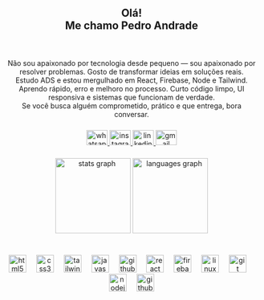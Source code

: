 <h2 align="center">Olá!<br>Me chamo Pedro Andrade</h2>

###

<br clear="both">

<p align="center">Não sou apaixonado por tecnologia desde pequeno — sou apaixonado por resolver problemas. Gosto de transformar ideias em soluções reais.<br>Estudo ADS e estou mergulhado em React, Firebase, Node e Tailwind. Aprendo rápido, erro e melhoro no processo. Curto código limpo, UI responsiva e sistemas que funcionam de verdade.<br>Se você busca alguém comprometido, prático e que entrega, bora conversar.</p>

###

<div align="center">
  <a href="https://wa.me//5541984713828" target="_blank">
    <img src="https://cdn.simpleicons.org/whatsapp/25D366" width="42" height="30" alt="whatsapp logo"  />
  </a>
  <a href="https://www.instagram.com/pex.ph/" target="_blank">
    <img src="https://cdn.simpleicons.org/instagram/FF0069" width="42" height="30" alt="instagram logo"  />
  </a>
  <a href="https://www.linkedin.com/in/pxdpedro-henrique/" target="_blank">
    <img src="https://raw.githubusercontent.com/maurodesouza/profile-readme-generator/master/src/assets/icons/social/linkedin/default.svg" width="42" height="30" alt="linkedin logo"  />
  </a>
  <a href="dev.phtech@gmail.com" target="_blank">
    <img src="https://cdn.simpleicons.org/gmail/EA4335" width="42" height="30" alt="gmail logo"  />
  </a>
</div>

###

<div align="center">
  <img src="https://github-readme-stats.vercel.app/api?username=devpedroA&hide_title=false&hide_rank=false&show_icons=true&include_all_commits=true&count_private=true&disable_animations=false&theme=radical&locale=en&hide_border=false&order=1" height="150" alt="stats graph"  />
  <img src="https://github-readme-stats.vercel.app/api/top-langs?username=devpedroA&locale=en&hide_title=false&layout=compact&card_width=320&langs_count=5&theme=radical&hide_border=false&order=2" height="150" alt="languages graph"  />
</div>

###

<br clear="both">

<div align="center">
  <img src="https://cdn.simpleicons.org/html5/E34F26" height="35" alt="html5 logo"  />
  <img width="12" />
  <img src="https://cdn.simpleicons.org/css3/1572B6" height="35" alt="css3 logo"  />
  <img width="12" />
  <img src="https://cdn.simpleicons.org/tailwindcss/06B6D4" height="35" alt="tailwindcss logo"  />
  <img width="12" />
  <img src="https://cdn.simpleicons.org/javascript/F7DF1E" height="35" alt="javascript logo"  />
  <img width="12" />
  <img src="https://cdn.simpleicons.org/typescript/3178C6" height="35" alt="github logo"  />
  <img width="12" />
  <img src="https://cdn.simpleicons.org/react/61DAFB" height="35" alt="react logo"  />
  <img width="12" />
  <img src="https://cdn.simpleicons.org/firebase/FFCA28" height="35" alt="firebase logo"  />
  <img width="12" />
  <img src="https://cdn.simpleicons.org/linux/FCC624" height="35" alt="linux logo"  />
  <img width="12" />
  <img src="https://cdn.simpleicons.org/git/F05032" height="35" alt="git logo"  />
  <img width="12" />
  <img src="https://cdn.simpleicons.org/nodedotjs/339933" height="35" alt="nodejs logo"  />
  <img width="12" />
  <img src="https://cdn.simpleicons.org/github/FFFFFF" height="35" alt="github logo"  />
</div>

